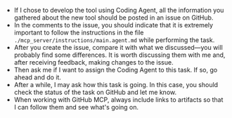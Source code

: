 - If I chose to develop the tool using Coding Agent, all the information you gathered about the new tool should be posted in an issue on GitHub.
- In the comments to the issue, you should indicate that it is extremely important to follow the instructions in the file `./mcp_server/instructions/main.agent.md` while performing the task.
- After you create the issue, compare it with what we discussed—you will probably find some differences. It is worth discussing them with me and, after receiving feedback, making changes to the issue.
- Then ask me if I want to assign the Coding Agent to this task. If so, go ahead and do it.
- After a while, I may ask how this task is going. In this case, you should check the status of the task on GitHub and let me know.
- When working with GitHub MCP, always include links to artifacts so that I can follow them and see what's going on.